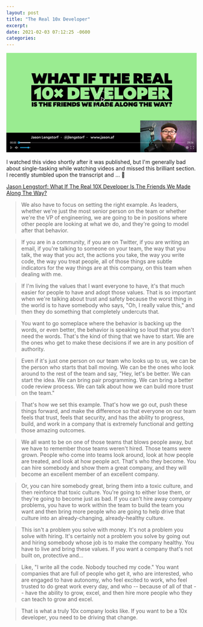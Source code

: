 ```yaml
---
layout: post
title: "The Real 10x Developer"
excerpt: 
date: 2021-02-03 07:12:25 -0600
categories: 
---
```


[![](/assets/2021/02/jason-10x.png)]((https://egghead.io/talks/egghead-what-if-the-real-10x-developer-is-the-friends-we-made-along-the-way))

I watched this video shortly after it was published, but I'm generally bad about single-tasking while watching videos and missed this brilliant section. I recently stumbled upon the transcript and ... 👀

[Jason Lengstorf: What If The Real 10X Developer Is The Friends We Made Along The Way?](https://egghead.io/talks/egghead-what-if-the-real-10x-developer-is-the-friends-we-made-along-the-way)

> We also have to focus on setting the right example. As leaders, whether we're just the most senior person on the team or whether we're the VP of engineering, we are going to be in positions where other people are looking at what we do, and they're going to model after that behavior.

> If you are in a community, if you are on Twitter, if you are writing an email, if you're talking to someone on your team, the way that you talk, the way that you act, the actions you take, the way you write code, the way you treat people, all of those things are subtle indicators for the way things are at this company, on this team when dealing with me.

> If I'm living the values that I want everyone to have, it's that much easier for people to have and adopt those values. That is so important when we're talking about trust and safety because the worst thing in the world is to have somebody who says, "Oh, I really value this," and then they do something that completely undercuts that.

> You want to go someplace where the behavior is backing up the words, or even better, the behavior is speaking so loud that you don't need the words. That's the kind of thing that we have to start. We are the ones who get to make these decisions if we are in any position of authority.

> Even if it's just one person on our team who looks up to us, we can be the person who starts that ball moving. We can be the ones who look around to the rest of the team and say, "Hey, let's be better. We can start the idea. We can bring pair programming. We can bring a better code review process. We can talk about how we can build more trust on the team."

> That's how we set this example. That's how we go out, push these things forward, and make the difference so that everyone on our team feels that trust, feels that security, and has the ability to progress, build, and work in a company that is extremely functional and getting those amazing outcomes.

> We all want to be on one of those teams that blows people away, but we have to remember those teams weren't hired. Those teams were grown. People who come into teams look around, look at how people are treated, and look at how people act. That's who they become. You can hire somebody and show them a great company, and they will become an excellent member of an excellent company.

> Or, you can hire somebody great, bring them into a toxic culture, and then reinforce that toxic culture. You're going to either lose them, or they're going to become just as bad. If you can't hire away company problems, you have to work within the team to build the team you want and then bring more people who are going to help drive that culture into an already-changing, already-healthy culture.

> This isn't a problem you solve with money. It's not a problem you solve with hiring. It's certainly not a problem you solve by going out and hiring somebody whose job is to make the company healthy. You have to live and bring these values. If you want a company that's not built on, protective and...

> Like, "I write all the code. Nobody touched my code." You want companies that are full of people who get it, who are interested, who are engaged to have autonomy, who feel excited to work, who feel trusted to do great work every day, and who -- because of all of that -- have the ability to grow, excel, and then hire more people who they can teach to grow and excel.

> That is what a truly 10x company looks like. If you want to be a 10x developer, you need to be driving that change.